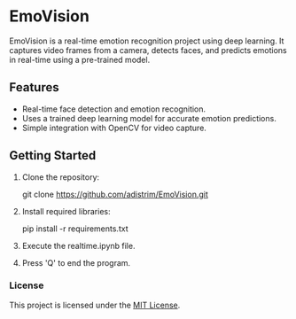 # EmoVision

EmoVision is a real-time emotion recognition project using deep learning. It captures video frames from a camera, detects faces, and predicts emotions in real-time using a pre-trained model.

## Features

- Real-time face detection and emotion recognition.
- Uses a trained deep learning model for accurate emotion predictions.
- Simple integration with OpenCV for video capture.

## Getting Started

1. Clone the repository:

    git clone https://github.com/adistrim/EmoVision.git

2. Install required libraries:

    pip install -r requirements.txt

3. Execute the realtime.ipynb file.

4. Press 'Q' to end the program.

### License
This project is licensed under the [MIT License](https://www.mit.edu/~amini/LICENSE.md).

